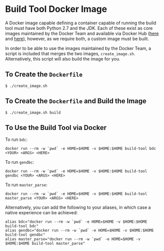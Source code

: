# Build Tool Docker Image

A Docker image capable defining a container capable of running the build tool must have both Python 2.7 and the JDK. Each of these exist as core images maintained by the Docker Team and available via Docker Hub ([here](https://hub.docker.com/_/python/) and [here](https://hub.docker.com/_/openjdk/)), however, as we require both, a custom image must be built. 

In order to be able to use the images maintained by the Docker Team, a script is included that merges the two images, `create_image.sh`. Alternatively, this script will also build the image for you.

## To Create the `Dockerfile`

```
$ ./create_image.sh
```

## To Create the `Dockerfile` and Build the Image

```
$ ./create_image.sh build
```

## To Use the Build Tool via Docker

To run `bdc`:

```
docker run --rm -w `pwd` -e HOME=$HOME -v $HOME:$HOME build-tool bdc <YOUR> <ARGS> <HERE>
```

To run `gendbc`:

```
docker run --rm -w `pwd` -e HOME=$HOME -v $HOME:$HOME build-tool gendbc <YOUR> <ARGS> <HERE>
```

To run `master_parse`:

```
docker run --rm -w `pwd` -e HOME=$HOME -v $HOME:$HOME build-tool master_parse <YOUR> <ARGS> <HERE>
```

Alternatively, you can add the following to your aliases, in which case a native experience can be achieved:

```
alias bdc="docker run --rm -w `pwd` -e HOME=$HOME -v $HOME:$HOME build-tool bdc"
alias gendbc="docker run --rm -w `pwd` -e HOME=$HOME -v $HOME:$HOME build-tool gendbc"
alias master_parse="docker run --rm -w `pwd` -e HOME=$HOME -v $HOME:$HOME build-tool master_parse"
```
